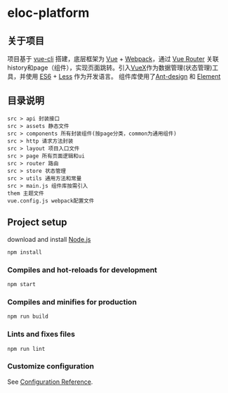 # eloc-platform

## 关于项目
项目基于 [vue-cli](https://cli.vuejs.org/zh/guide/) 搭建，底层框架为 [Vue](https://cn.vuejs.org/) + [Webpack](https://www.webpackjs.com/)，通过 [Vue Router](https://router.vuejs.org/zh/) 关联history和page（组件），实现页面跳转。引入[VueX](https://vuex.vuejs.org/)作为数据管理(状态管理)工具，并使用 [ES6](http://es6.ruanyifeng.com/) + [Less](http://lesscss.cn/) 作为开发语言。
组件库使用了[Ant-design](https://www.antdv.com/docs/vue/introduce-cn/) 和 [Element](https://element.eleme.cn/#/zh-CN/component/installation)


## 目录说明
```
src > api 封装接口
src > assets 静态文件
src > components 所有封装组件(按page分类，common为通用组件)
src > http 请求方法封装
src > layout 项目入口文件
src > page 所有页面逻辑和ui
src > router 路由
src > store 状态管理
src > utils 通用方法和常量
src > main.js 组件库按需引入
them 主题文件
vue.config.js webpack配置文件
```

## Project setup
download and install [Node.js](http://nodejs.cn/)
```
npm install
```

### Compiles and hot-reloads for development
```
npm start
```

### Compiles and minifies for production
```
npm run build
```

### Lints and fixes files
```
npm run lint
```

### Customize configuration
See [Configuration Reference](https://cli.vuejs.org/config/).

